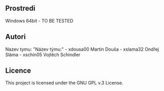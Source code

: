 Prostredi
---------

Windows 64bit - TO BE TESTED

Autori
------

Nazev tymu: "Název týmu:"
	- xdousa00 Martin Douša
	- xslama32 Ondřej Sláma
	- xschin05 Vojtěch Schindler
	
Licence
-------
This project is licensed under the GNU GPL v.3 License.